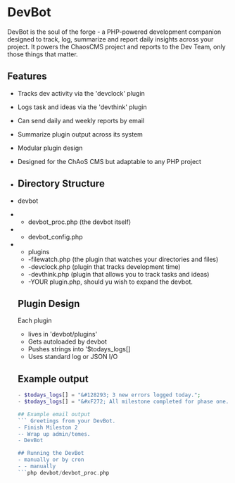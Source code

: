 # DevBot
DevBot is the soul of the forge - a PHP-powered development companion designed to track, log, summarize and report daily insights across your project. It powers the ChaosCMS project and reports to the Dev Team, only those things that matter.

## Features
- Tracks dev activity via the 'devclock' plugin
- Logs task and ideas via the 'devthink' plugin
- Can send daily and weekly reports by email
- Summarize plugin output across its system
- Modular plugin design
- Designed for the ChAoS CMS but adaptable to any PHP project

- ## Directory Structure
- devbot
- - devbot_proc.php (the devbot itself)
- - devbot_config.php
- - plugins
  - -filewatch.php (the plugin that watches your directories and files)
  - -devclock.php (plugin that tracks development time)
  - -devthink.php (plugin that allows you to track tasks and ideas)
  - -YOUR plugin.php, should yu wish to expand the devbot.
 
  ## Plugin Design
  Each plugin
  - lives in 'devbot/plugins'
  - Gets autoloaded by devbot
  - Pushes strings into '$todays_logs[]
  - Uses standard log or JSON I/O
 
  ## Example output
  ```php
  - $todays_logs[] = "&#128293; 3 new errors logged today.";
  - $todays_logs[] = "&#xF272; All milestone completed for phase one.";

  ## Example email output
  ``` Greetings from your DevBot.
  - Finish Mileston 2
  -- Wrap up admin/temes.
  - DevBot

  ## Running the DevBot
  - manually or by cron
  - - manually
  ```php devbot/devbot_proc.php
